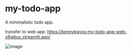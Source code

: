 # my-todo-app
A minimalistic todo app.

transfer to web app:
https://kennykwyiu-my-todo-app-web-z6wbuc.streamlit.app/

![image](https://github.com/kennykwyiu/my-todo-app/assets/130894546/ca160000-b993-43e4-997d-0cc8841e8f47)
